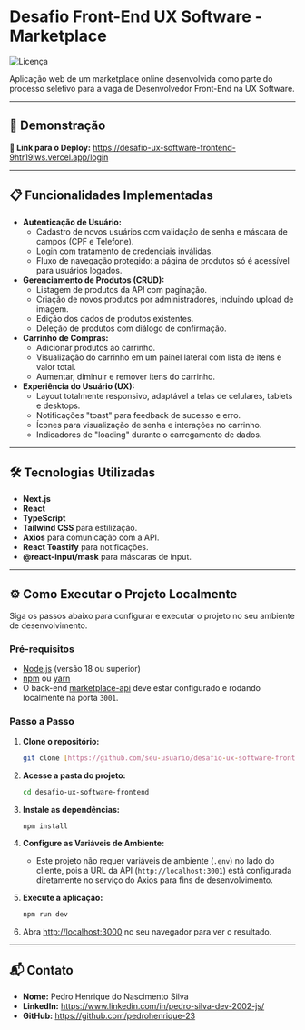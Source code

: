 # Desafio Front-End UX Software - Marketplace

![Licença](https://img.shields.io/badge/licença-MIT-blue.svg)

Aplicação web de um marketplace online desenvolvida como parte do processo seletivo para a vaga de Desenvolvedor Front-End na UX Software.

---

## 🚀 Demonstração

**🔗 Link para o Deploy:** https://desafio-ux-software-frontend-9htr19iws.vercel.app/login

---

## 📋 Funcionalidades Implementadas

* **Autenticação de Usuário:**
    * Cadastro de novos usuários com validação de senha e máscara de campos (CPF e Telefone).
    * Login com tratamento de credenciais inválidas.
    * Fluxo de navegação protegido: a página de produtos só é acessível para usuários logados.
* **Gerenciamento de Produtos (CRUD):**
    * Listagem de produtos da API com paginação.
    * Criação de novos produtos por administradores, incluindo upload de imagem. 
    * Edição dos dados de produtos existentes.
    * Deleção de produtos com diálogo de confirmação.
* **Carrinho de Compras:**
    * Adicionar produtos ao carrinho.
    * Visualização do carrinho em um painel lateral com lista de itens e valor total.
    * Aumentar, diminuir e remover itens do carrinho.
* **Experiência do Usuário (UX):**
    * Layout totalmente responsivo, adaptável a telas de celulares, tablets e desktops.
    * Notificações "toast" para feedback de sucesso e erro.
    * Ícones para visualização de senha e interações no carrinho.
    * Indicadores de "loading" durante o carregamento de dados.

---

## 🛠️ Tecnologias Utilizadas

* **Next.js** 
* **React**
* **TypeScript** 
* **Tailwind CSS** para estilização.
* **Axios** para comunicação com a API.
* **React Toastify** para notificações.
* **@react-input/mask** para máscaras de input.

---

## ⚙️ Como Executar o Projeto Localmente

Siga os passos abaixo para configurar e executar o projeto no seu ambiente de desenvolvimento.

### Pré-requisitos

* [Node.js](https://nodejs.org/en/) (versão 18 ou superior)
* [npm](https://www.npmjs.com/) ou [yarn](https://yarnpkg.com/)
* O back-end [marketplace-api](https://github.com/ux-software/marketplace-api) deve estar configurado e rodando localmente na porta `3001`.

### Passo a Passo

1.  **Clone o repositório:**
    ```bash
    git clone [https://github.com/seu-usuario/desafio-ux-software-frontend.git](https://github.com/seu-usuario/desafio-ux-software-frontend.git)
    ```

2.  **Acesse a pasta do projeto:**
    ```bash
    cd desafio-ux-software-frontend
    ```

3.  **Instale as dependências:**
    ```bash
    npm install
    ```

4.  **Configure as Variáveis de Ambiente:**
    * Este projeto não requer variáveis de ambiente (`.env`) no lado do cliente, pois a URL da API (`http://localhost:3001`) está configurada diretamente no serviço do Axios para fins de desenvolvimento. 

5.  **Execute a aplicação:**
    ```bash
    npm run dev
    ```

6.  Abra [http://localhost:3000](http://localhost:3000) no seu navegador para ver o resultado.

---

## 📬 Contato

* **Nome:** Pedro Henrique do Nascimento Silva
* **LinkedIn:** https://www.linkedin.com/in/pedro-silva-dev-2002-js/
* **GitHub:** https://github.com/pedrohenrique-23